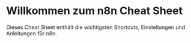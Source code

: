 # Willkommen zum n8n Cheat Sheet

Dieses Cheat Sheet enthält die wichtigsten Shortcuts, Einstellungen und Anleitungen für n8n.